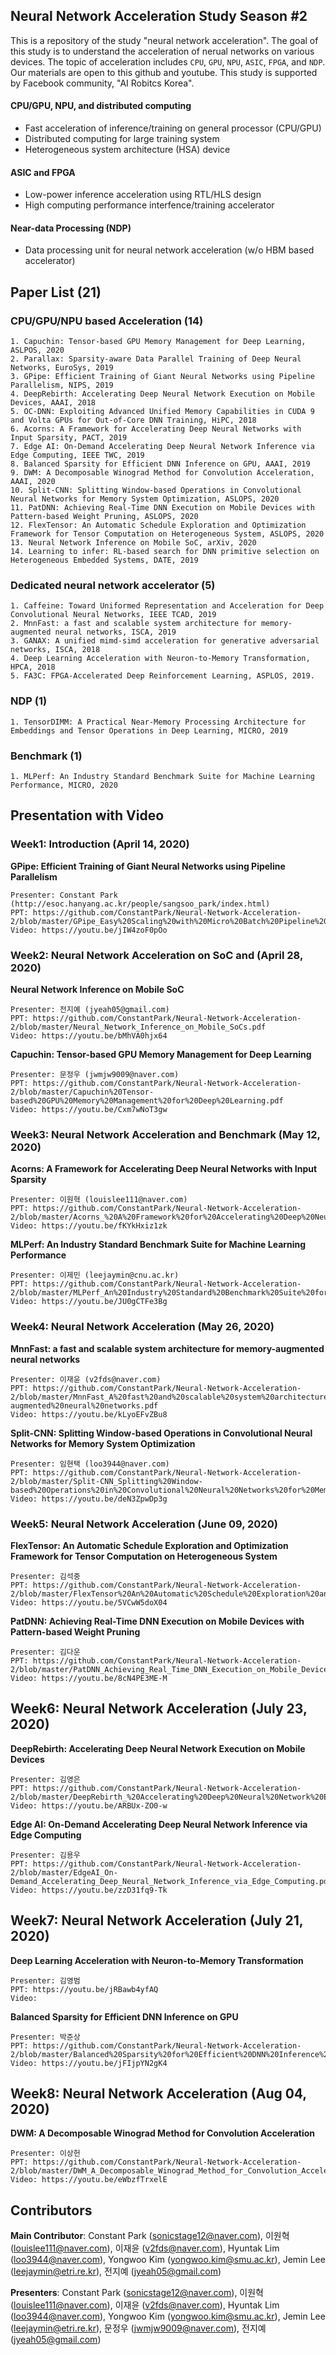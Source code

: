 ## Neural Network Acceleration Study Season #2
This is a repository of the study "neural network acceleration". The goal of this study is to understand the acceleration of nerual networks on various devices. The topic of acceleration includes `CPU`, `GPU`, `NPU`, `ASIC`, `FPGA`, and `NDP`. Our materials are open to this github and youtube. This study is supported by Facebook community, "AI Robitcs Korea".

#### CPU/GPU, NPU, and distributed computing
- Fast acceleration of inference/training on general processor (CPU/GPU)
- Distributed computing for large training system
- Heterogeneous system architecture (HSA) device

#### ASIC and FPGA
- Low-power inference acceleration using RTL/HLS design
- High computing performance interfence/training accelerator

#### Near-data Processing (NDP)
- Data processing unit for neural network acceleration (w/o HBM based accelerator)

## Paper List (21)
### CPU/GPU/NPU based Acceleration (14)
	1. Capuchin: Tensor-based GPU Memory Management for Deep Learning, ASLPOS, 2020
	2. Parallax: Sparsity-aware Data Parallel Training of Deep Neural Networks, EuroSys, 2019
	3. GPipe: Efficient Training of Giant Neural Networks using Pipeline Parallelism, NIPS, 2019
	4. DeepRebirth: Accelerating Deep Neural Network Execution on Mobile Devices, AAAI, 2018
	5. OC-DNN: Exploiting Advanced Unified Memory Capabilities in CUDA 9 and Volta GPUs for Out-of-Core DNN Training, HiPC, 2018
	6. Acorns: A Framework for Accelerating Deep Neural Networks with Input Sparsity, PACT, 2019
	7. Edge AI: On-Demand Accelerating Deep Neural Network Inference via Edge Computing, IEEE TWC, 2019
	8. Balanced Sparsity for Efficient DNN Inference on GPU, AAAI, 2019
	9. DWM: A Decomposable Winograd Method for Convolution Acceleration, AAAI, 2020
	10. Split-CNN: Splitting Window-based Operations in Convolutional Neural Networks for Memory System Optimization, ASLOPS, 2020
	11. PatDNN: Achieving Real-Time DNN Execution on Mobile Devices with Pattern-based Weight Pruning, ASLOPS, 2020
	12. FlexTensor: An Automatic Schedule Exploration and Optimization Framework for Tensor Computation on Heterogeneous System, ASLOPS, 2020
	13. Neural Network Inference on Mobile SoC, arXiv, 2020
	14. Learning to infer: RL-based search for DNN primitive selection on Heterogeneous Embedded Systems, DATE, 2019
### Dedicated neural network accelerator (5)
	1. Caffeine: Toward Uniformed Representation and Acceleration for Deep Convolutional Neural Networks, IEEE TCAD, 2019
	2. MnnFast: a fast and scalable system architecture for memory-augmented neural networks, ISCA, 2019
	3. GANAX: A unified mimd-simd acceleration for generative adversarial networks, ISCA, 2018
	4. Deep Learning Acceleration with Neuron-to-Memory Transformation, HPCA, 2018
	5. FA3C: FPGA-Accelerated Deep Reinforcement Learning, ASPLOS, 2019.

### NDP (1)
	1. TensorDIMM: A Practical Near-Memory Processing Architecture for Embeddings and Tensor Operations in Deep Learning, MICRO, 2019

### Benchmark (1)
	1. MLPerf: An Industry Standard Benchmark Suite for Machine Learning Performance, MICRO, 2020
	
## Presentation with Video
### Week1: Introduction (April 14, 2020)
**GPipe: Efficient Training of Giant Neural Networks using Pipeline Parallelism**

	Presenter: Constant Park (http://esoc.hanyang.ac.kr/people/sangsoo_park/index.html)  
	PPT: https://github.com/ConstantPark/Neural-Network-Acceleration-2/blob/master/GPipe_Easy%20Scaling%20with%20Micro%20Batch%20Pipeline%20Parallelism.pdf
	Video: https://youtu.be/jIW4zoF0pOo

### Week2: Neural Network Acceleration on SoC and  (April 28, 2020)
**Neural Network Inference on Mobile SoC**

	Presenter: 전지예 (jyeah05@gmail.com)  
	PPT: https://github.com/ConstantPark/Neural-Network-Acceleration-2/blob/master/Neural_Network_Inference_on_Mobile_SoCs.pdf
	Video: https://youtu.be/bMhVA0hjx64
	
**Capuchin: Tensor-based GPU Memory Management for Deep Learning**

	Presenter: 문정우 (jwmjw9009@naver.com)  
	PPT: https://github.com/ConstantPark/Neural-Network-Acceleration-2/blob/master/Capuchin%20Tensor-based%20GPU%20Memory%20Management%20for%20Deep%20Learning.pdf 
	Video: https://youtu.be/Cxm7wNoT3gw

### Week3: Neural Network Acceleration and Benchmark (May 12, 2020)
**Acorns: A Framework for Accelerating Deep Neural Networks with Input Sparsity**

	Presenter: 이원혁 (louislee111@naver.com)
	PPT: https://github.com/ConstantPark/Neural-Network-Acceleration-2/blob/master/Acorns_%20A%20Framework%20for%20Accelerating%20Deep%20Neural%20Networks%20with%20Input%20Sparsity.pdf
	Video: https://youtu.be/fKYkHxiz1zk
	
**MLPerf: An Industry Standard Benchmark Suite for Machine Learning Performance**

	Presenter: 이제민 (leejaymin@cnu.ac.kr)   
	PPT: https://github.com/ConstantPark/Neural-Network-Acceleration-2/blob/master/MLPerf_An%20Industry%20Standard%20Benchmark%20Suite%20for%20Machine%20Learning%20Performance.pdf
	Video: https://youtu.be/JU0gCTFe3Bg

### Week4: Neural Network Acceleration (May 26, 2020)
**MnnFast: a fast and scalable system architecture for memory-augmented neural networks**

	Presenter: 이재윤 (v2fds@naver.com)
	PPT: https://github.com/ConstantPark/Neural-Network-Acceleration-2/blob/master/MnnFast_A%20fast%20and%20scalable%20system%20architecture%20for%20memory-augmented%20neural%20networks.pdf
	Video: https://youtu.be/kLyoEFvZBu8
	
**Split-CNN: Splitting Window-based Operations in Convolutional Neural Networks for Memory System Optimization**

	Presenter: 임현택 (loo3944@naver.com)
	PPT: https://github.com/ConstantPark/Neural-Network-Acceleration-2/blob/master/Split-CNN_Splitting%20Window-based%20Operations%20in%20Convolutional%20Neural%20Networks%20for%20Memory%20System%20Optimization.pdf
	Video: https://youtu.be/deN3ZpwDp3g
	
	
### Week5: Neural Network Acceleration (June 09, 2020)
**FlexTensor: An Automatic Schedule Exploration and Optimization Framework for Tensor Computation on Heterogeneous System**

	Presenter: 김석중 
	PPT: https://github.com/ConstantPark/Neural-Network-Acceleration-2/blob/master/FlexTensor%20An%20Automatic%20Schedule%20Exploration%20and%20Optimization%20Framework%20for%20Tensor%20Computation%20on%20Heterogeneous%20System.pdf
	Video: https://youtu.be/5VCwW5doX04
	
**PatDNN: Achieving Real-Time DNN Execution on Mobile Devices with Pattern-based Weight Pruning**

	Presenter: 김다운
	PPT: https://github.com/ConstantPark/Neural-Network-Acceleration-2/blob/master/PatDNN_Achieving_Real_Time_DNN_Execution_on_Mobile_Devices_with_Pattern_based_Weight_Pruning.pdf
	Video: https://youtu.be/8cN4PE3ME-M

## Week6: Neural Network Acceleration (July 23, 2020)
**DeepRebirth: Accelerating Deep Neural Network Execution on Mobile Devices**

	Presenter: 김영은
	PPT: https://github.com/ConstantPark/Neural-Network-Acceleration-2/blob/master/DeepRebirth_%20Accelerating%20Deep%20Neural%20Network%20Execution%20on%20Mobile%20Devices.pdf
	Video: https://youtu.be/ARBUx-ZO0-w

**Edge AI: On-Demand Accelerating Deep Neural Network Inference via Edge Computing**

	Presenter: 김용우
	PPT: https://github.com/ConstantPark/Neural-Network-Acceleration-2/blob/master/EdgeAI_On-Demand_Accelerating_Deep_Neural_Network_Inference_via_Edge_Computing.pdf
	Video: https://youtu.be/zzD31fq9-Tk

## Week7: Neural Network Acceleration (July 21, 2020)
**Deep Learning Acceleration with Neuron-to-Memory Transformation**

	Presenter: 김영범 
	PPT: https://youtu.be/jRBawb4yfAQ
	Video: 
	
**Balanced Sparsity for Efficient DNN Inference on GPU**

	Presenter: 박준상
	PPT: https://github.com/ConstantPark/Neural-Network-Acceleration-2/blob/master/Balanced%20Sparsity%20for%20Efficient%20DNN%20Inference%20on%20GPU.pdf 
	Video: https://youtu.be/jFIjpYN2gK4

## Week8: Neural Network Acceleration (Aug 04, 2020)
**DWM: A Decomposable Winograd Method for Convolution Acceleration**

	Presenter: 이상헌 
	PPT: https://github.com/ConstantPark/Neural-Network-Acceleration-2/blob/master/DWM_A_Decomposable_Winograd_Method_for_Convolution_Acceleration.pdf
	Video: https://youtu.be/eWbzfTrxelE

## Contributors
**Main Contributor**: Constant Park (sonicstage12@naver.com), 이원혁 (louislee111@naver.com), 이재윤 (v2fds@naver.com), Hyuntak Lim (loo3944@naver.com), Yongwoo Kim (yongwoo.kim@smu.ac.kr), Jemin Lee (leejaymin@etri.re.kr), 전지예 (jyeah05@gmail.com)

**Presenters**: Constant Park (sonicstage12@naver.com), 이원혁 (louislee111@naver.com), 이재윤 (v2fds@naver.com), Hyuntak Lim (loo3944@naver.com), Yongwoo Kim (yongwoo.kim@smu.ac.kr), Jemin Lee (leejaymin@etri.re.kr), 문정우 (jwmjw9009@naver.com), 전지예 (jyeah05@gmail.com)
